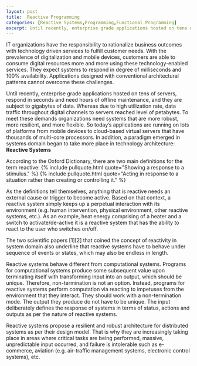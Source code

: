 ```yaml
---
layout: post
title:  Reactive Programming
categories: [Reactive Systems,Programming,Functional Programming]
excerpt: Until recently, enterprise grade applications hosted on tens of servers, respond in seconds and need hours of offline maintenance and they are subject to gigabytes of data. Whereas due to high utilization rate, data traffic throughout digital channels to servers reached level of petabytes. To meet these demands organizations need systems that are more robust, more resilient, and more flexible. So today’s applications are running on lots of platforms from mobile devices to cloud-based virtual servers that have thousands of multi-core processors. In addition, a paradigm emerged in systems domain began to take more place in technology architecture: Reactive Systems
---
```

IT organizations have the responsibility to rationalize business outcomes with technology driven services to fulfill customer needs. With the prevalence of digitalization and mobile devices, customers are able to consume digital resources more and more using these technology-enabled services. They expect systems to respond in degree of milliseconds and 100% availability. Applications designed with conventional architectural patterns cannot overcome these challenges.

Until recently, enterprise grade applications hosted on tens of servers, respond in seconds and need hours of offline maintenance, and they are subject to gigabytes of data. Whereas due to high utilization rate, data traffic throughout digital channels to servers reached level of petabytes. To meet these demands organizations need systems that are more robust, more resilient, and more flexible. So today’s applications are running on lots of platforms from mobile devices to cloud-based virtual servers that have thousands of multi-core processors. In addition, a paradigm emerged in systems domain began to take more place in technology architecture: **Reactive Systems**

According to the Oxford Dictionary, there are two main definitions for the term reactive:
{% include pullquote.html quote="Showing a response to a stimulus." %}
{% include pullquote.html quote="Acting in response to a situation rather than creating or controlling it." %}

As the definitions tell themselves, anything that is reactive needs an external cause or trigger to become active. Based on that context, a reactive system simply keeps up a perpetual interaction with its environment (e.g. human intervention, physical environment, other reactive systems, etc.). As an example, heat energy comprising of a heater and a switch to activate/de-active it is a reactive system that has the ability to react to the user who switches on/off.

The two scientific papers [1][2] that coined the concept of reactivity in system domain also underline that reactive systems have to behave under sequence of events or states, which may also be endless in length.

Reactive systems behave different from computational systems. Programs for computational systems produce some subsequent value upon terminating itself with transforming input into an output, which should be unique. Therefore, non-termination is not an option. Instead, programs for reactive systems perform computation via reacting to impetuses from the environment that they interact. They should work with a non-termination mode. The output they produce do not have to be unique. The input deliberately defines the response of systems in terms of status, actions and outputs as per the nature of reactive systems.

Reactive systems propose a resilient and robust architecture for distributed systems as per their design model. That is why they are increasingly taking place in areas where critical tasks are being performed, massive, unpredictable input occurred, and failure is intolerable such as e-commerce, aviation (e.g. air-traffic management systems, electronic control systems), etc.

